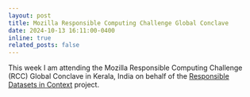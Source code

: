 ```yaml
---
layout: post
title: Mozilla Responsible Computing Challenge Global Conclave
date: 2024-10-13 16:11:00-0400
inline: true
related_posts: false
---
```


This week I am attending the Mozilla Responsible Computing Challenge (RCC) Global Conclave in Kerala, India on behalf of the [Responsible Datasets in Context](https://www.responsible-datasets-in-context.com/) project. 

